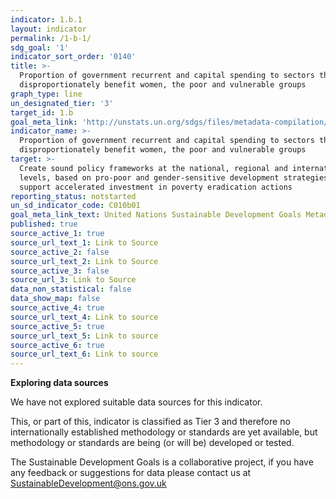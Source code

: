 ```yaml
---
indicator: 1.b.1
layout: indicator
permalink: /1-b-1/
sdg_goal: '1'
indicator_sort_order: '0140'
title: >-
  Proportion of government recurrent and capital spending to sectors that
  disproportionately benefit women, the poor and vulnerable groups
graph_type: line
un_designated_tier: '3'
target_id: 1.b
goal_meta_link: 'http://unstats.un.org/sdgs/files/metadata-compilation/Metadata-Goal-1.pdf'
indicator_name: >-
  Proportion of government recurrent and capital spending to sectors that
  disproportionately benefit women, the poor and vulnerable groups
target: >-
  Create sound policy frameworks at the national, regional and international
  levels, based on pro-poor and gender-sensitive development strategies, to
  support accelerated investment in poverty eradication actions
reporting_status: notstarted
un_sd_indicator_code: C010b01
goal_meta_link_text: United Nations Sustainable Development Goals Metadata (pdf 894kB)
published: true
source_active_1: true
source_url_text_1: Link to Source
source_active_2: false
source_url_text_2: Link to Source
source_active_3: false
source_url_3: Link to Source
data_non_statistical: false
data_show_map: false
source_active_4: true
source_url_text_4: Link to source
source_active_5: true
source_url_text_5: Link to source
source_active_6: true
source_url_text_6: Link to source
---
```

**Exploring data sources**

We have not explored suitable data sources for this indicator. 

This, or part of this, indicator is classified as Tier 3 and therefore no internationally established methodology or standards are yet available, but methodology or standards are being (or will be) developed or tested.

The Sustainable Development Goals is a collaborative project, if you have any feedback or suggestions for data please contact us at <SustainableDevelopment@ons.gov.uk>
